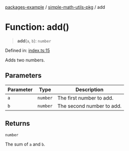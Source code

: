 [packages-example](../../README.md) / [simple-math-utils-pkg](../README.md) / add

# Function: add()

> **add**(`a`, `b`): `number`

Defined in: [index.ts:15](https://github.com/typedoc2md/typedoc-plugin-markdown-examples/blob/main/examples/packages/packages/simple-math-utils/index.ts#L15)

Adds two numbers.

## Parameters

| Parameter | Type | Description |
| ------ | ------ | ------ |
| `a` | `number` | The first number to add. |
| `b` | `number` | The second number to add. |

## Returns

`number`

The sum of `a` and `b`.
